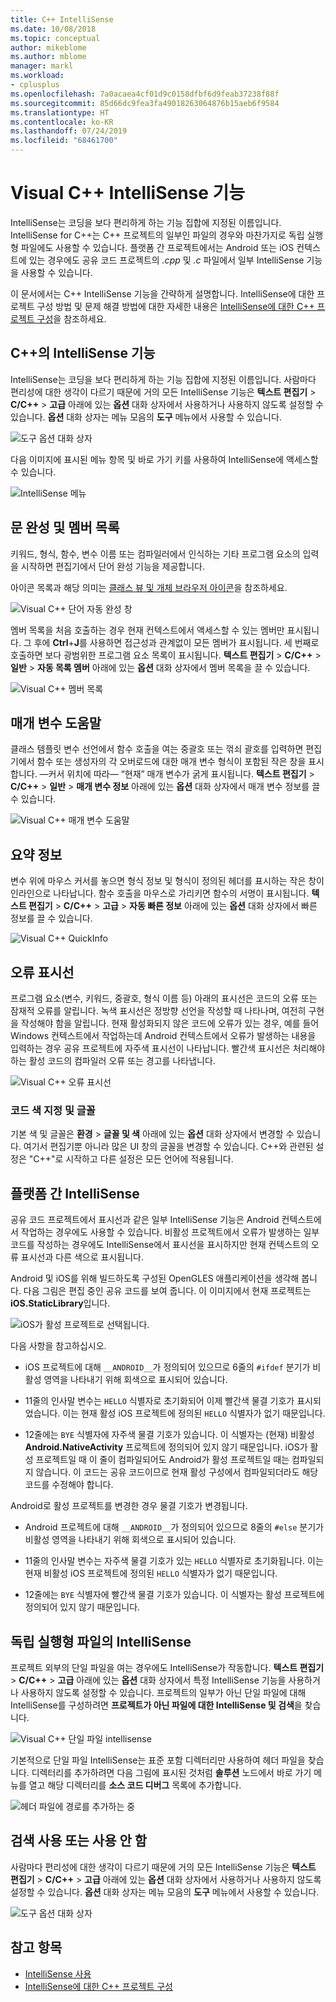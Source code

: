 ```yaml
---
title: C++ IntelliSense
ms.date: 10/08/2018
ms.topic: conceptual
author: mikeblome
ms.author: mblome
manager: markl
ms.workload:
- cplusplus
ms.openlocfilehash: 7a0acaea4cf01d9c0158dfbf6d9feab37238f88f
ms.sourcegitcommit: 85d66dc9fea3fa49018263064876b15aeb6f9584
ms.translationtype: HT
ms.contentlocale: ko-KR
ms.lasthandoff: 07/24/2019
ms.locfileid: "68461700"
---
```

# <a name="visual-c-intellisense-features"></a>Visual C++ IntelliSense 기능

IntelliSense는 코딩을 보다 편리하게 하는 기능 집합에 지정된 이름입니다. IntelliSense for C++는 C++ 프로젝트의 일부인 파일의 경우와 마찬가지로 독립 실행형 파일에도 사용할 수 있습니다. 플랫폼 간 프로젝트에서는 Android 또는 iOS 컨텍스트에 있는 경우에도 공유 코드 프로젝트의 *.cpp* 및 *.c* 파일에서 일부 IntelliSense 기능을 사용할 수 있습니다.

이 문서에서는 C++ IntelliSense 기능을 간략하게 설명합니다. IntelliSense에 대한 프로젝트 구성 방법 및 문제 해결 방법에 대한 자세한 내용은 [IntelliSense에 대한 C++ 프로젝트 구성](visual-cpp-intellisense-configuration.md)을 참조하세요.

## <a name="intellisense-features-in-c"></a>C++의 IntelliSense 기능

IntelliSense는 코딩을 보다 편리하게 하는 기능 집합에 지정된 이름입니다. 사람마다 편리성에 대한 생각이 다르기 때문에 거의 모든 IntelliSense 기능은 **텍스트 편집기** > **C/C++**  > **고급** 아래에 있는 **옵션** 대화 상자에서 사용하거나 사용하지 않도록 설정할 수 있습니다. **옵션** 대화 상자는 메뉴 모음의 **도구** 메뉴에서 사용할 수 있습니다.

![도구 옵션 대화 상자](../ide/media/sintellisensecpptoolsoptions.PNG)

다음 이미지에 표시된 메뉴 항목 및 바로 가기 키를 사용하여 IntelliSense에 액세스할 수 있습니다.

![IntelliSense 메뉴](../ide/media/vs2015_cpp_intellisense_menu.png)

## <a name="statement-completion-and-member-list"></a>문 완성 및 멤버 목록

키워드, 형식, 함수, 변수 이름 또는 컴파일러에서 인식하는 기타 프로그램 요소의 입력을 시작하면 편집기에서 단어 완성 기능을 제공합니다.

아이콘 목록과 해당 의미는 [클래스 뷰 및 개체 브라우저 아이콘](../ide/class-view-and-object-browser-icons.md)을 참조하세요.

![Visual C++ 단어 자동 완성 창](../ide/media/vs2015_cpp_complete_word.png)

멤버 목록을 처음 호출하는 경우 현재 컨텍스트에서 액세스할 수 있는 멤버만 표시됩니다. 그 후에 **Ctrl**+**J**를 사용하면 접근성과 관계없이 모든 멤버가 표시됩니다. 세 번째로 호출하면 보다 광범위한 프로그램 요소 목록이 표시됩니다. **텍스트 편집기** > **C/C++**  > **일반** > **자동 목록 멤버** 아래에 있는 **옵션** 대화 상자에서 멤버 목록을 끌 수 있습니다.

![Visual C++ 멤버 목록](../ide/media/vs2015_cpp_list_members.png)

## <a name="parameter-help"></a>매개 변수 도움말

클래스 템플릿 변수 선언에서 함수 호출을 여는 중괄호 또는 꺾쇠 괄호를 입력하면 편집기에서 함수 또는 생성자의 각 오버로드에 대한 매개 변수 형식이 포함된 작은 창을 표시합니다. &mdash;커서 위치에 따라&mdash; “현재” 매개 변수가 굵게 표시됩니다. **텍스트 편집기** > **C/C++**  > **일반** > **매개 변수 정보** 아래에 있는 **옵션** 대화 상자에서 매개 변수 정보를 끌 수 있습니다.

![Visual C++ 매개 변수 도움말](../ide/media/vs_2015_cpp_param_help.png)

## <a name="quick-info"></a>요약 정보

변수 위에 마우스 커서를 놓으면 형식 정보 및 형식이 정의된 헤더를 표시하는 작은 창이 인라인으로 나타납니다. 함수 호출을 마우스로 가리키면 함수의 서명이 표시됩니다. **텍스트 편집기** > **C/C++**  > **고급** > **자동 빠른 정보** 아래에 있는 **옵션** 대화 상자에서 빠른 정보를 끌 수 있습니다.

![Visual C&#43;&#43; QuickInfo](../ide/media/vs2015_cpp_quickinfo.png)

## <a name="error-squiggles"></a>오류 표시선

프로그램 요소(변수, 키워드, 중괄호, 형식 이름 등) 아래의 표시선은 코드의 오류 또는 잠재적 오류를 알립니다. 녹색 표시선은 정방향 선언을 작성할 때 나타나며, 여전히 구현을 작성해야 함을 알립니다. 현재 활성화되지 않은 코드에 오류가 있는 경우, 예를 들어 Windows 컨텍스트에서 작업하는데 Android 컨텍스트에서 오류가 발생하는 내용을 입력하는 경우 공유 프로젝트에 자주색 표시선이 나타납니다. 빨간색 표시선은 처리해야 하는 활성 코드의 컴파일러 오류 또는 경고를 나타냅니다.

![Visual C++ 오류 표시선](../ide/media/vs2015_cpp_error_quiggles.png)

### <a name="code-colorization-and-fonts"></a>코드 색 지정 및 글꼴

기본 색 및 글꼴은 **환경** > **글꼴 및 색** 아래에 있는 **옵션** 대화 상자에서 변경할 수 있습니다. 여기서 편집기뿐 아니라 많은 UI 창의 글꼴을 변경할 수 있습니다. C++와 관련된 설정은 "C++"로 시작하고 다른 설정은 모든 언어에 적용됩니다.

## <a name="cross-platform-intellisense"></a>플랫폼 간 IntelliSense

공유 코드 프로젝트에서 표시선과 같은 일부 IntelliSense 기능은 Android 컨텍스트에서 작업하는 경우에도 사용할 수 있습니다. 비활성 프로젝트에서 오류가 발생하는 일부 코드를 작성하는 경우에도 IntelliSense에서 표시선을 표시하지만 현재 컨텍스트의 오류 표시선과 다른 색으로 표시됩니다.

Android 및 iOS를 위해 빌드하도록 구성된 OpenGLES 애플리케이션을 생각해 봅니다. 다음 그림은 편집 중인 공유 코드를 보여 줍니다. 이 이미지에서 현재 프로젝트는 **iOS.StaticLibrary**입니다.

![iOS가 활성 프로젝트로 선택됩니다.](../ide/media/intellisensecppcrossplatform2.png)

다음 사항을 참고하십시오.

- iOS 프로젝트에 대해 `__ANDROID__`가 정의되어 있으므로 6줄의 `#ifdef` 분기가 비활성 영역을 나타내기 위해 회색으로 표시되어 있습니다.

- 11줄의 인사말 변수는 `HELLO` 식별자로 초기화되어 이제 빨간색 물결 기호가 표시되었습니다. 이는 현재 활성 iOS 프로젝트에 정의된 `HELLO` 식별자가 없기 때문입니다.

- 12줄에는 `BYE` 식별자에 자주색 물결 기호가 있습니다. 이 식별자는 (현재) 비활성 **Android.NativeActivity** 프로젝트에 정의되어 있지 않기 때문입니다. iOS가 활성 프로젝트일 때 이 줄이 컴파일되어도 Android가 활성 프로젝트일 때는 컴파일되지 않습니다. 이 코드는 공유 코드이므로 현재 활성 구성에서 컴파일되더라도 해당 코드를 수정해야 합니다.

Android로 활성 프로젝트를 변경한 경우 물결 기호가 변경됩니다.

- Android 프로젝트에 대해 `__ANDROID__`가 정의되어 있으므로 8줄의 `#else` 분기가 비활성 영역을 나타내기 위해 회색으로 표시되어 있습니다.

- 11줄의 인사말 변수는 자주색 물결 기호가 있는 `HELLO` 식별자로 초기화됩니다. 이는 현재 비활성 iOS 프로젝트에 정의된 `HELLO` 식별자가 없기 때문입니다.

- 12줄에는 `BYE` 식별자에 빨간색 물결 기호가 있습니다. 이 식별자는 활성 프로젝트에 정의되어 있지 않기 때문입니다.

## <a name="intellisense-for-stand-alone-files"></a>독립 실행형 파일의 IntelliSense

프로젝트 외부의 단일 파일을 여는 경우에도 IntelliSense가 작동합니다. **텍스트 편집기** > **C/C++**  > **고급** 아래에 있는 **옵션** 대화 상자에서 특정 IntelliSense 기능을 사용하거나 사용하지 않도록 설정할 수 있습니다. 프로젝트의 일부가 아닌 단일 파일에 대해 IntelliSense를 구성하려면 **프로젝트가 아닌 파일에 대한 IntelliSense 및 검색**을 찾습니다.

![Visual C++ 단일 파일 intellisense](../ide/media/vs2015_cpp_single_file_intellisense.png)

기본적으로 단일 파일 IntelliSense는 표준 포함 디렉터리만 사용하여 헤더 파일을 찾습니다. 디렉터리를 추가하려면 다음 그림에 표시된 것처럼 **솔루션** 노드에서 바로 가기 메뉴를 열고 해당 디렉터리를 **소스 코드 디버그** 목록에 추가합니다.

![헤더 파일에 경로를 추가하는 중](../ide/media/intellisensedebugyourcode.jpg)

## <a name="enable-or-disable-features"></a>검색 사용 또는 사용 안 함

사람마다 편리성에 대한 생각이 다르기 때문에 거의 모든 IntelliSense 기능은 **텍스트 편집기** > **C/C++**  > **고급** 아래에 있는 **옵션** 대화 상자에서 사용하거나 사용하지 않도록 설정할 수 있습니다. **옵션** 대화 상자는 메뉴 모음의 **도구** 메뉴에서 사용할 수 있습니다.

![도구 옵션 대화 상자](../ide/media/sintellisensecpptoolsoptions.PNG)

## <a name="see-also"></a>참고 항목

- [IntelliSense 사용](../ide/using-intellisense.md)
- [IntelliSense에 대한 C++ 프로젝트 구성](visual-cpp-intellisense-configuration.md)
